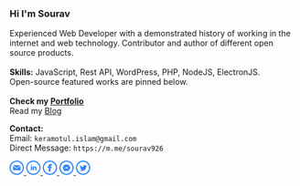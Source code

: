 ### Hi I'm Sourav

<p>Experienced Web Developer with a demonstrated history of working in the internet and web technology. Contributor and author of different open source products.<br><br>
<strong>Skills:</strong> JavaScript, Rest API, WordPress, PHP, NodeJS, ElectronJS. <br>
Open-source featured works are pinned below. <br>
<br>
<strong>Check my <a href="https://abmsourav.com/welcome/">Portfolio</a></strong> <br>    
Read my <a href="https://blog.abmsourav.com/">Blog</a>
</p>

<p>
<strong>Contact:</strong> <br>
Email: <code>keramotul.islam@gmail.com</code> <br>
Direct Message: <code>https://m.me/sourav926</code>
</p>

<p>  
<a href="mailto:keramotul.islam@gmail.com">
    <img src="https://github.com/AbmSourav/AbmSourav/blob/master/assets/images/email.png" width="25" height="25">
</a>
    
<a href="https://www.linkedin.com/in/keramot-ul-islam/">
    <img src="https://github.com/AbmSourav/AbmSourav/blob/master/assets/images/linkedin.png" width="25" height="25">
</a>

<a href="https://www.facebook.com/sourav926">
    <img src="https://github.com/AbmSourav/AbmSourav/blob/master/assets/images/facebook.png" width="25" height="25">
</a>

<a href="https://m.me/sourav926">
    <img src="https://github.com/AbmSourav/AbmSourav/blob/master/assets/images/messenger.png" width="25" height="25">
</a>

<a href="https://twitter.com/abm_sourav">
    <img src="https://github.com/AbmSourav/AbmSourav/blob/master/assets/images/twitter.png" width="25" height="25">
</a>
</p>
